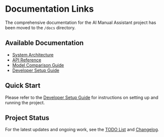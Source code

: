 # Documentation Links

The comprehensive documentation for the AI Manual Assistant project has been moved to the `/docs` directory.

## Available Documentation

- [System Architecture](./docs/ARCHITECTURE.md)
- [API Reference](./docs/API.md)
- [Model Comparison Guide](./docs/MODEL_COMPARISON.md)
- [Developer Setup Guide](./docs/DEVELOPER_SETUP.md)

## Quick Start

Please refer to the [Developer Setup Guide](./docs/DEVELOPER_SETUP.md) for instructions on setting up and running the project.

## Project Status

For the latest updates and ongoing work, see the [TODO List](./TODO_LIST.md) and [Changelog](./CHANGELOG.md).
